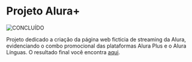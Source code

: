 

<h1>Projeto Alura+</h1>

![CONCLUÍDO](http://img.shields.io/static/v1?label=STATUS&message=CONCLUÍDO&color=GREEN&style=for-the-badge)

<p>Projeto dedicado a criação da página web ficticia de streaming da Alura, evidenciando o combo promocional das plataformas Alura Plus e o Alura Línguas. O resultado final você encontra <a href="https://aluraflix-seven-pink.vercel.app/">aqui<a>.</p>

